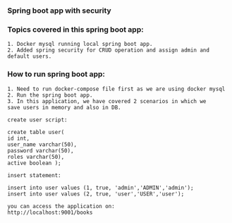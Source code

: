 ### Spring boot app with security

### Topics covered in this spring boot app:
```shell
1. Docker mysql running local spring boot app.
2. Added spring security for CRUD operation and assign admin and
default users.
```

### How to run spring boot app:
```shell
1. Need to run docker-compose file first as we are using docker mysql
2. Run the spring boot app.
3. In this application, we have covered 2 scenarios in which we
save users in memory and also in DB.

create user script:

create table user(
id int,
user_name varchar(50),
password varchar(50),
roles varchar(50),
active boolean );

insert statement:

insert into user values (1, true, 'admin','ADMIN','admin');
insert into user values (2, true, 'user','USER','user');

you can access the application on:
http://localhost:9001/books


```